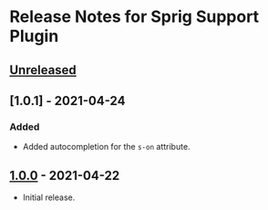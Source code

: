 # Release Notes for Sprig Support Plugin

## [Unreleased]

## [1.0.1] - 2021-04-24
### Added
- Added autocompletion for the `s-on` attribute.

## [1.0.0] - 2021-04-22
- Initial release.

[Unreleased]: https://github.com/putyourlightson/intellij-sprig-support/compare/v1.0.0...HEAD
[1.0.0]: https://github.com/putyourlightson/intellij-sprig-support/commits/v1.0.0

